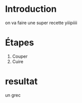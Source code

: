 # Introduction

on va faire une super recette yiiipiiii
# Étapes
1. Couper
2. Cuire
# resultat
un grec